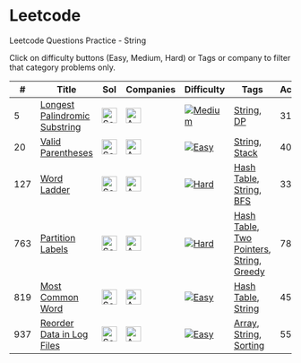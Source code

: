 # Leetcode
Leetcode Questions Practice - String

Click on difficulty buttons (Easy, Medium, Hard) or Tags or company to filter that category problems only.

|#|Title|Sol|Companies|Difficulty|Tags|Accptce|Likes|
| - | - | - | - | - |  - | - | - |
|5|[Longest Palindromic Substring](https://leetcode.com/problems/longest-palindromic-substring/)|[<img src="https://edent.github.io/SuperTinyIcons/images/svg/github.svg" width="27" title="Solution" />](https://github.com/yvrakesh/Leetcode/tree/main/code/0005-Longest-Palindromic-Substring)|[<img src="https://edent.github.io/SuperTinyIcons/images/svg/amazon.svg" width="27" title="Amazon" />](https://github.com/yvrakesh/Leetcode/tree/main/company/Amazon)|[![Medium](https://img.shields.io/badge/-Medium-darkgreen)](https://github.com/yvrakesh/Leetcode/tree/main/difficulty/Medium)|[String](https://github.com/yvrakesh/Leetcode/tree/main/tag/String), [DP](https://github.com/yvrakesh/Leetcode/tree/main/tag/DP)|31.0%|94.3%|
|20|[Valid Parentheses](https://leetcode.com/problems/valid-parentheses/)|[<img src="https://edent.github.io/SuperTinyIcons/images/svg/github.svg" width="27" title="Solution" />](https://github.com/yvrakesh/Leetcode/tree/main/code/0020-Valid-Parentheses)|[<img src="https://edent.github.io/SuperTinyIcons/images/svg/amazon.svg" width="27" title="Amazon" />](https://github.com/yvrakesh/Leetcode/tree/main/company/Amazon)|[![Easy](https://img.shields.io/badge/-Easy-blue)](https://github.com/yvrakesh/Leetcode/tree/main/difficulty/Easy)|[String](https://github.com/yvrakesh/Leetcode/tree/main/tag/String), [Stack](https://github.com/yvrakesh/Leetcode/tree/main/tag/Stack)|40.3%|96.1%|
|127|[Word Ladder](https://leetcode.com/problems/word-ladder/)|[<img src="https://edent.github.io/SuperTinyIcons/images/svg/github.svg" width="27" title="Solution" />](https://github.com/yvrakesh/Leetcode/tree/main/code/0127-Word-Ladder)|[<img src="https://edent.github.io/SuperTinyIcons/images/svg/amazon.svg" width="27" title="Amazon" />](https://github.com/yvrakesh/Leetcode/tree/main/company/Amazon)|[![Hard](https://img.shields.io/badge/-Hard-darkred)](https://github.com/yvrakesh/Leetcode/tree/main/difficulty/Hard)|[Hash Table](https://github.com/yvrakesh/Leetcode/tree/main/tag/Hash-Table), [String](https://github.com/yvrakesh/Leetcode/tree/main/tag/String), [BFS](https://github.com/yvrakesh/Leetcode/tree/main/tag/BFS)|33.1%|79.3%|
|763|[Partition Labels](https://leetcode.com/problems/partition-labels/)|[<img src="https://edent.github.io/SuperTinyIcons/images/svg/github.svg" width="27" title="Solution" />](https://github.com/yvrakesh/Leetcode/tree/main/code/0763-Partition-Labels)|[<img src="https://edent.github.io/SuperTinyIcons/images/svg/amazon.svg" width="27" title="Amazon" />](https://github.com/yvrakesh/Leetcode/tree/main/company/Amazon)|[![Hard](https://img.shields.io/badge/-Medium-darkgreen)](https://github.com/yvrakesh/Leetcode/tree/main/difficulty/Medium)|[Hash Table](https://github.com/yvrakesh/Leetcode/tree/main/tag/Hash-Table),  [Two Pointers](https://github.com/yvrakesh/Leetcode/tree/main/tag/Two-Pointers),  [String](https://github.com/yvrakesh/Leetcode/tree/main/tag/String),  [Greedy](https://github.com/yvrakesh/Leetcode/tree/main/tag/Greedy)|78.3%|96.1%|
|819|[Most Common Word](https://leetcode.com/problems/most-common-word/)|[<img src="https://edent.github.io/SuperTinyIcons/images/svg/github.svg" width="27" title="Solution" />](https://github.com/yvrakesh/Leetcode/tree/main/code/0819-Most-Common-Word)|[<img src="https://edent.github.io/SuperTinyIcons/images/svg/amazon.svg" width="27" title="Amazon" />](https://github.com/yvrakesh/Leetcode/tree/main/company/Amazon)|[![Easy](https://img.shields.io/badge/-Easy-blue)](https://github.com/yvrakesh/Leetcode/tree/main/difficulty/Easy)|[Hash Table](https://github.com/yvrakesh/Leetcode/tree/main/tag/Hash-Table),  [String](https://github.com/yvrakesh/Leetcode/tree/main/tag/String)|45.4%|31.7%|
|937|[Reorder Data in Log Files](https://leetcode.com/problems/reorder-data-in-log-files/)|[<img src="https://edent.github.io/SuperTinyIcons/images/svg/github.svg" width="27" title="Solution" />](https://github.com/yvrakesh/Leetcode/tree/main/code/0937-Reorder-Data-In-Log-Files)|[<img src="https://edent.github.io/SuperTinyIcons/images/svg/amazon.svg" width="27" title="Amazon" />](https://github.com/yvrakesh/Leetcode/tree/main/company/Amazon)|[![Easy](https://img.shields.io/badge/-Easy-blue)](https://github.com/yvrakesh/Leetcode/tree/main/difficulty/Easy)|[Array](https://github.com/yvrakesh/Leetcode/tree/main/tag/Array), [String](https://github.com/yvrakesh/Leetcode/tree/main/tag/String),  [Sorting](https://github.com/yvrakesh/Leetcode/tree/main/tag/Sorting)|55.2%|28.0%|